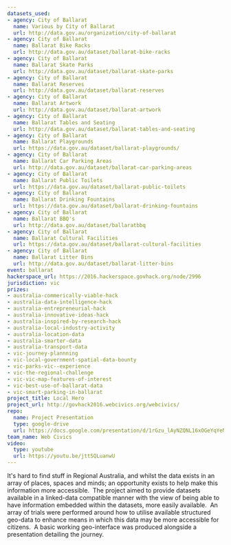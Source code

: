 ```yaml
---
datasets_used:
- agency: City of Ballarat
  name: Various by City of Ballarat
  url: http://data.gov.au/organization/city-of-ballarat
- agency: City of Ballarat
  name: Ballarat Bike Racks
  url: http://data.gov.au/dataset/ballarat-bike-racks
- agency: City of Ballarat
  name: Ballarat Skate Parks
  url: http://data.gov.au/dataset/ballarat-skate-parks
- agency: City of Ballarat
  name: Ballarat Reserves
  url: http://data.gov.au/dataset/ballarat-reserves
- agency: City of Ballarat
  name: Ballarat Artwork
  url: http://data.gov.au/dataset/ballarat-artwork
- agency: City of Ballarat
  name: Ballarat Tables and Seating
  url: http://data.gov.au/dataset/ballarat-tables-and-seating
- agency: City of Ballarat
  name: Ballarat Playgrounds
  url: https://data.gov.au/dataset/ballarat-playgrounds/
- agency: City of Ballarat
  name: Ballarat Car Parking Areas
  url: http://data.gov.au/dataset/ballarat-car-parking-areas
- agency: City of Ballarat
  name: Ballarat Public Toilets
  url: https://data.gov.au/dataset/ballarat-public-toilets
- agency: City of Ballarat
  name: Ballarat Drinking Fountains
  url: https://data.gov.au/dataset/ballarat-drinking-fountains
- agency: City of Ballarat
  name: Ballarat BBQ's
  url: http://data.gov.au/dataset/ballaratbbq
- agency: City of Ballarat
  name: Ballarat Cultural Facilities
  url: https://data.gov.au/dataset/ballarat-cultural-facilities
- agency: City of Ballarat
  name: Ballarat Litter Bins
  url: http://data.gov.au/dataset/ballarat-litter-bins
event: ballarat
hackerspace_url: https://2016.hackerspace.govhack.org/node/2996
jurisdiction: vic
prizes:
- australia-commerically-viable-hack
- australia-data-intelligence-hack
- australia-entrepreneurial-hack
- australia-innovative-ideas-hack
- australia-inspired-by-research-hack
- australia-local-industry-activity
- australia-location-data
- australia-smarter-data
- australia-transport-data
- vic-journey-plannning
- vic-local-government-spatial-data-bounty
- vic-parks-vic--experience
- vic-the-regional-challenge
- vic-vic-map-features-of-interest
- vic-best-use-of-ballarat-data
- vic-smart-parking-in-ballarat
project_title: Local Hero
project_url: http://govhack2016.webcivics.org/webcivics/
repo:
  name: Project Presentation
  type: google-drive
  url: https://docs.google.com/presentation/d/1rGzu_lAyNZQNL16xOGeYqYeNHGNbelK0ja0AL5SoftQ/edit?usp=sharing
team_name: Web Civics
video:
  type: youtube
  url: https://youtu.be/jttSQLuanwU
---
```


It's hard to find stuff in Regional Australia, and whilst the data exists in an array of places, spaces and minds; an opportunity exists to help make this information more accessible. 
The project aimed to provide datasets available in a linked-data compatible manner with the view of being able to have information embedded within the datasets, more easily available.  An array of trials were performed around how to utilise available structured geo-data to enhance means in which this data may be more accessible for citizens.  A basic working geo-interface was produced alongside a presentation detailing the journey.